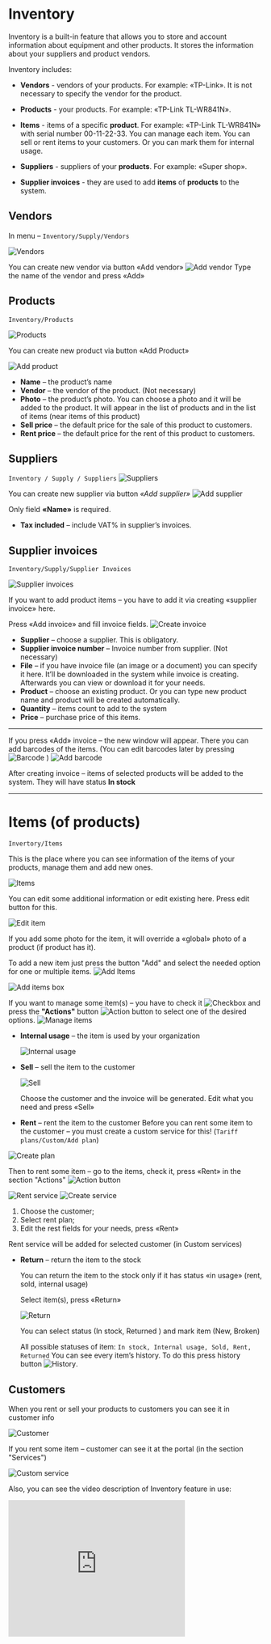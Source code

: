 Inventory
==========


Inventory is a built-in feature that allows you to store and account information about equipment and other products. It stores the information about your suppliers and product vendors.


Inventory includes:
* **Vendors** - vendors of your products.
For example: «TP-Link».
It is not necessary to specify the vendor for the product.

* **Products** - your products.
For example: «TP-Link TL-WR841N».

* **Items** - items of a specific **product**.
For example: «TP-Link TL-WR841N» with serial number 00-11-22-33. You can manage each item. You can sell or rent items to your customers. Or you can mark them for internal usage.

* **Suppliers** - suppliers of your **products**. For example: «Super shop».

* **Supplier invoices** - they are used to add **items** of **products** to the system.


## Vendors

In menu – `Inventory/Supply/Vendors`

![Vendors](vendors.png)

You can create new vendor via button «Add vendor»
![Add vendor](add_vendor.png)
Type the name of the vendor and press «Add»



## Products
`Inventory/Products`

![Products](products.png)

You can create new product via button «Add Product»

![Add product](add_product.png)

* **Name** – the product’s name
* **Vendor** – the vendor of the product. (Not necessary)
* **Photo** – the product’s photo. You can choose a photo and it will be added to the product. It will appear in the list of products and in the list of items (near items of this product)
* **Sell price** – the default price for the sale of this product to customers.
* **Rent price** – the default price for the rent of this product to customers.



## Suppliers
`Inventory / Supply / Suppliers`
![Suppliers](suppliers.png)

You can create new supplier via button *«Add supplier»*
![Add supplier](add_supplier.png)

Only field **«Name»** is required.
* **Tax included** – include VAT% in supplier’s invoices.


## Supplier invoices

`Inventory/Supply/Supplier Invoices`

![Supplier invoices](supplier_invoices.png)


If you want to add product items – you have to add it via creating «supplier invoice» here.

Press «Add invoice» and fill invoice fields.
![Create invoice](add_supplier_invoices.png)


* **Supplier** – choose a supplier. This is obligatory.
* **Supplier invoice number** – Invoice number from supplier. (Not necessary)
* **File** – if you have invoice file (an image or a document) you can specify it here. It’ll be downloaded in the system while invoice is creating. Afterwards you can view or download it for your needs.
* **Product** – choose an existing product. Or you can type new product name and product will be created automatically.
* **Quantity** – items count to add to the system
* **Price** – purchase price of this items.


---
If you press «Add» invoice – the new window will appear. There you can add barcodes of the items. (You can edit barcodes later by pressing <icon class="image-icon">![Barcode](barcode_icon.png)</icon> )
![Add barcode](add_barcode.png)

After creating invoice – items of selected products will be added to the system. They will have status **In stock**

---

# **Items** (of products)

`Invertory/Items`


  This is the place where you can see information of the items of your products, manage them and add new ones.

  ![Items](items.png)

  You can edit some additional information or edit existing here. Press edit button for this.

  ![Edit item](edit_item.png)

  If you add some photo for the item, it will override a «global» photo of a product (if product has it).

  To add a new item just press the button "Add" and select the needed option for one or multiple items.
  ![Add Items](add_items.png)

  ![Add items box](add_items_box.png)


  If you want to manage some item(s) – you have to check it <icon class="image-icon">![Checkbox](checkbox_icon.png)</icon> and press the **"Actions"** button <icon class="image-icon">![Action button](action_button.png)</icon> to select one of the desired options.
  ![Manage items](manage_items.png)


* **Internal usage** – the item is used by your organization

  ![Internal usage](internal_usage.png)

* **Sell** – sell the item to the customer

  ![Sell](sell.png)

  Choose the customer and the invoice will be generated. Edit what you need and press «Sell»

* **Rent** – rent the item to the customer
Before you can rent some item to the customer – you must create a custom service for this! (`Tariff plans/Custom/Add plan`)

![Create plan](create_plan.png)

  Then to rent some item – go to the items, check it, press «Rent» in the section "Actions" <icon class="image-icon">![Action button](action_button.png)</icon>

  ![Rent service](items_rent_1.png)
  ![Create service](items_rent_2.png)

  1. Choose the customer;
  2. Select rent plan;
  3. Edit the rest fields for your needs, press «Rent»

  Rent service will be added for selected customer (in Custom services)


* **Return** – return the item to the stock

  You can return the item to the stock only if it has status «in usage» (rent, sold, internal usage)

  Select item(s), press «Return»

  ![Return](return.png)

  You can select status (In stock, Returned ) and mark item (New, Broken)

  All possible statuses of item: `In stock, Internal usage, Sold, Rent, Returned`
  You can see every item’s history. To do this press history button <icon class="image-icon">![History](history_icon.png)</icon>.


## Customers

When you rent or sell your products to customers you can see it in customer info

![Customer](customer.png)

If you rent some item – customer can see it at the portal (in the section "Services")

![Custom service](custom_service.png)

Also, you can see the video description of Inventory feature in use:
<iframe frameborder=0 height=270 width=350 allowfullscreen src="https://www.youtube.com/embed/KY_Qq-1VxMg?wmode=opaque">Video on youtube</iframe>
